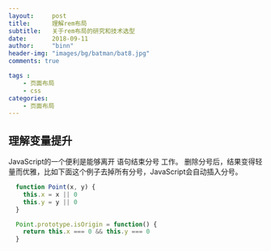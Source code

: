 ```yaml
---
layout:     post
title:      理解rem布局
subtitle:   关于rem布局的研究和技术选型
date:       2018-09-11
author:     "binn"
header-img: "images/bg/batman/bat8.jpg"
comments: true

tags :
    - 页面布局
    - css
categories:
    - 页面布局
---
```



## 理解变量提升

JavaScript的一个便利是能够离开 语句结束分号 工作。 删除分号后，结果变得轻量而优雅，比如下面这个例子去掉所有分号，JavaScript会自动插入分号。
```javascript
  function Point(x, y) {
    this.x = x || 0
    this.y = y || 0
  }

  Point.prototype.isOrigin = function() {
    return this.x === 0 && this.y === 0
  }

```
